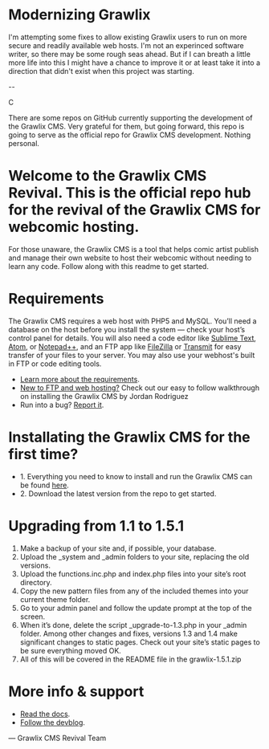 # Modernizing Grawlix
I'm attempting some fixes to allow existing Grawlix users to run on more secure and readily available web hosts. I'm not an experinced software writer, so there may be some rough seas ahead. But if I can breath a little more life into this I might have a chance to improve it or at least take it into a direction that didn't exist when this project was starting.

--

C


<p>There are some repos on GitHub currently supporting the development of the Grawlix CMS. Very grateful for them, but going forward, this repo is going to serve as the official repo for Grawlix CMS development. Nothing personal.</p>


# Welcome to the Grawlix CMS Revival. This is the official repo hub for the revival of the Grawlix CMS for webcomic hosting.
For those unaware, the Grawlix CMS is a tool that helps comic artist publish and manage their own website to host their webcomic without needing to learn any code. Follow along with this readme to get started.

# Requirements
The Grawlix CMS requires a web host with PHP5 and MySQL. You’ll need a database on the host before you install the system — check your host’s control panel for details. You will also need a code editor like [Sublime Text](https://www.sublimetext.com/), [Atom](https://atom.io/), or [Notepad++](https://notepad-plus-plus.org/), and an FTP app like [FileZilla](https://filezilla-project.org/) or [Transmit](https://panic.com/transmit/) for easy transfer of your files to your server. You may also use your webhost's built in FTP or code editing tools.

<ul>
  <li><a href="http://www.getgrawlix.com/docs/1/requirements">Learn more about the requirements</a>.</li>
  <li><a href="http://www.thedaemoschronicles.com/grawlix-cms-setup-walkthrough/">New to FTP and web hosting?</a> Check out our easy to follow walkthrough on installing the Grawlix CMS by Jordan Rodriguez</li>
<li>Run into a bug? <a href="http://www.grawlixdevblog.com/bugs-report/">Report it</a>.</li>
</ul>

# Installating the Grawlix CMS for the first time?
<ul>
  <li>1. Everything you need to know to install and run the Grawlix CMS can be found <a href="http://www.thedaemoschronicles.com/grawlix-cms-setup-walkthrough/">here</a>.</li>
  <li>2. Download the latest version from the repo to get started.</li>
  </ul>

# Upgrading from 1.1 to 1.5.1
1. Make a backup of your site and, if possible, your database.
2. Upload the _system and _admin folders to your site, replacing the old versions.
3. Upload the functions.inc.php and index.php files into your site’s root directory.
4. Copy the new pattern files from any of the included themes into your current theme folder.
5. Go to your admin panel and follow the update prompt at the top of the screen.
6. When it’s done, delete the script _upgrade-to-1.3.php in your _admin folder.
Among other changes and fixes, versions 1.3 and 1.4 make significant changes to static pages. Check out your site’s static pages to be sure everything moved OK.
7. All of this will be covered in the README file in the grawlix-1.5.1.zip

# More info & support
<ul>
 <li> <a href="http://www.getgrawlix.com/docs">Read the docs</a>.</li>
 <li><a href="http://www.grawlixdevblog.com/">Follow the devblog</a>.</li>
</ul>

— Grawlix CMS Revival Team
